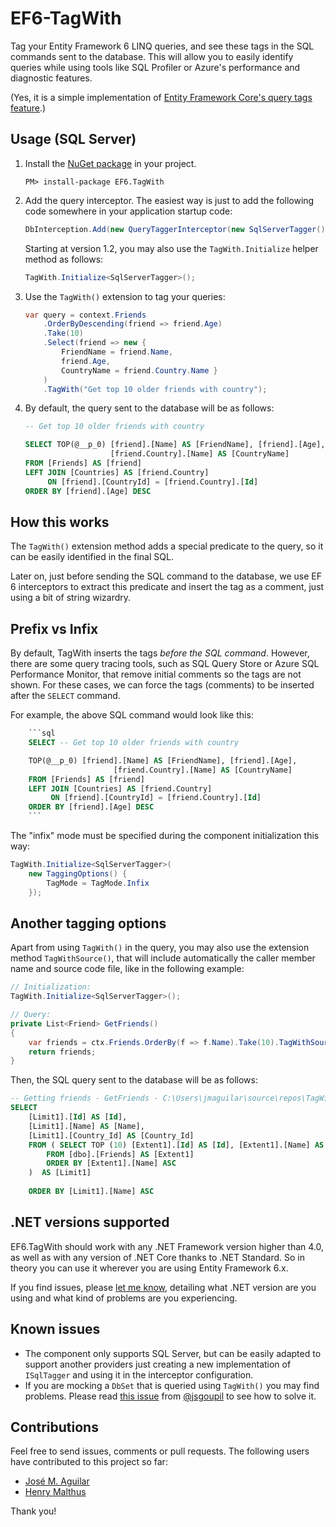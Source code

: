 # EF6-TagWith

Tag your Entity Framework 6 LINQ queries, and see these tags in the SQL commands sent to the database. This will allow you to easily 
identify queries while using tools like SQL Profiler or Azure's performance and diagnostic features.

(Yes, it is a simple implementation of [Entity Framework Core's query tags feature](https://docs.microsoft.com/en-us/ef/core/querying/tags).)

## Usage (SQL Server)

1. Install the [NuGet package](https://www.nuget.org/packages/EF6.TagWith/) in your project.

    ```
    PM> install-package EF6.TagWith
    ```

2. Add the query interceptor. The easiest way is just to add the following code
   somewhere in your application startup code:

    ```cs
    DbInterception.Add(new QueryTaggerInterceptor(new SqlServerTagger()));
    ```

    Starting at version 1.2, you may also use the `TagWith.Initialize` helper method as follows:

    ```cs
    TagWith.Initialize<SqlServerTagger>();
    ```

3. Use the `TagWith()` extension to tag your queries:

    ```cs
    var query = context.Friends
        .OrderByDescending(friend => friend.Age)
        .Take(10)
        .Select(friend => new { 
            FriendName = friend.Name, 
            friend.Age, 
            CountryName = friend.Country.Name }
        )
        .TagWith("Get top 10 older friends with country");
    ```

4. By default, the query sent to the database will be as follows:

    ```sql
    -- Get top 10 older friends with country

    SELECT TOP(@__p_0) [friend].[Name] AS [FriendName], [friend].[Age], 
                       [friend.Country].[Name] AS [CountryName]
    FROM [Friends] AS [friend]
    LEFT JOIN [Countries] AS [friend.Country] 
         ON [friend].[CountryId] = [friend.Country].[Id]
    ORDER BY [friend].[Age] DESC
    ```

## How this works

The `TagWith()` extension method adds a special predicate to the query, so it can be easily identified in the final SQL. 

Later on, just before sending the SQL command to the database, we use EF 6 interceptors to extract this predicate and insert the tag as a comment, just using a bit of string wizardry.


## Prefix vs Infix

By default, TagWith inserts the tags _before the SQL command_. However, there are some query tracing tools, such as SQL Query Store or Azure SQL Performance Monitor, that remove initial comments so the tags are not shown. For these cases, we can force the tags (comments) to be inserted after the `SELECT` command.

For example, the above SQL command would look like this:

```SQL
    ```sql
    SELECT -- Get top 10 older friends with country

    TOP(@__p_0) [friend].[Name] AS [FriendName], [friend].[Age], 
                       [friend.Country].[Name] AS [CountryName]
    FROM [Friends] AS [friend]
    LEFT JOIN [Countries] AS [friend.Country] 
         ON [friend].[CountryId] = [friend.Country].[Id]
    ORDER BY [friend].[Age] DESC
    ```
```

The "infix" mode must be specified during the component initialization this way:

```cs
TagWith.Initialize<SqlServerTagger>(
    new TaggingOptions() { 
        TagMode = TagMode.Infix 
    });
```

## Another tagging options

Apart from using `TagWith()` in the query, you may also use the extension method `TagWithSource()`, that will include automatically the caller member name and source code file, like in the following example:

```cs
// Initialization:
TagWith.Initialize<SqlServerTagger>();

// Query:
private List<Friend> GetFriends()
{
    var friends = ctx.Friends.OrderBy(f => f.Name).Take(10).TagWithSource("Getting friends").ToList();
    return friends;
}
```

Then, the SQL query sent to the database will be as follows:

```sql
-- Getting friends - GetFriends - C:\Users\jmaguilar\source\repos\TagWithTests\TagWithDemo\FriendRepository.cs:20
SELECT 
    [Limit1].[Id] AS [Id], 
    [Limit1].[Name] AS [Name], 
    [Limit1].[Country_Id] AS [Country_Id]
    FROM ( SELECT TOP (10) [Extent1].[Id] AS [Id], [Extent1].[Name] AS [Name], [Extent1].[Country_Id] AS [Country_Id]
        FROM [dbo].[Friends] AS [Extent1]
        ORDER BY [Extent1].[Name] ASC
    )  AS [Limit1]
    
    ORDER BY [Limit1].[Name] ASC
```

## .NET versions supported

EF6.TagWith should work with any .NET Framework version higher than 4.0, as well as with any version of .NET Core thanks to .NET Standard. So in theory you can use it wherever you are using Entity Framework 6.x.

If you find issues, please [let me know](https://github.com/VariableNotFound/ef6-tagwith/issues), detailing what .NET version are you using and what kind of problems are you experiencing.

## Known issues

* The component only supports SQL Server, but can be easily adapted to support another providers just creating a new implementation of `ISqlTagger` and using it in the interceptor configuration.
* If you are mocking a `DbSet` that is queried using `TagWith()` you may find problems. Please read [this issue](https://github.com/VariableNotFound/ef6-tagwith/issues/4) from [@jsgoupil](https://github.com/jsgoupil) to see how to solve it.

## Contributions

Feel free to send issues, comments or pull requests. The following users have contributed to this project so far:

* [José M. Aguilar](https://github.com/jmaguilar)
* [Henry Malthus](https://github.com/henrym)

Thank you!
